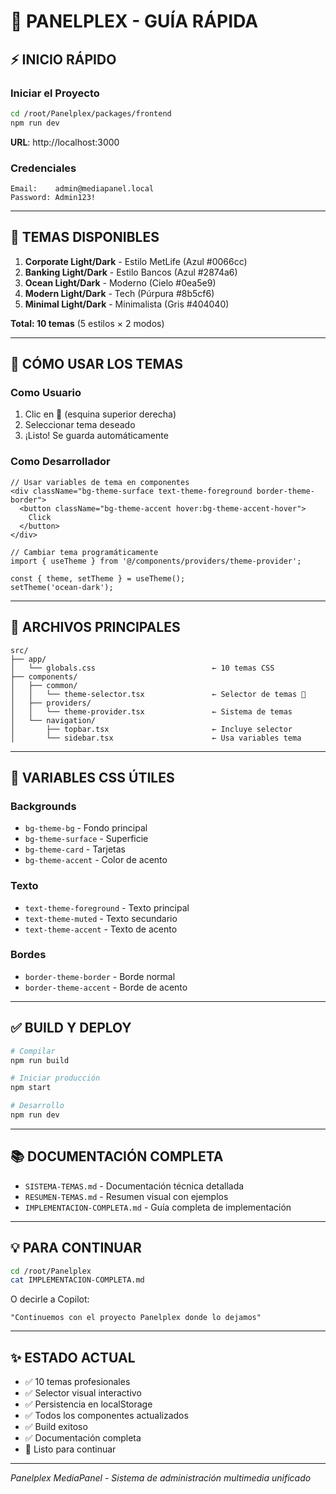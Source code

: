 # 🚀 PANELPLEX - GUÍA RÁPIDA

## ⚡ INICIO RÁPIDO

### Iniciar el Proyecto
```bash
cd /root/Panelplex/packages/frontend
npm run dev
```
**URL**: http://localhost:3000

### Credenciales
```
Email:    admin@mediapanel.local
Password: Admin123!
```

---

## 🎨 TEMAS DISPONIBLES

1. **Corporate Light/Dark** - Estilo MetLife (Azul #0066cc)
2. **Banking Light/Dark** - Estilo Bancos (Azul #2874a6)
3. **Ocean Light/Dark** - Moderno (Cielo #0ea5e9)
4. **Modern Light/Dark** - Tech (Púrpura #8b5cf6)
5. **Minimal Light/Dark** - Minimalista (Gris #404040)

**Total: 10 temas** (5 estilos × 2 modos)

---

## 🎯 CÓMO USAR LOS TEMAS

### Como Usuario
1. Clic en 🎨 (esquina superior derecha)
2. Seleccionar tema deseado
3. ¡Listo! Se guarda automáticamente

### Como Desarrollador
```tsx
// Usar variables de tema en componentes
<div className="bg-theme-surface text-theme-foreground border-theme-border">
  <button className="bg-theme-accent hover:bg-theme-accent-hover">
    Click
  </button>
</div>

// Cambiar tema programáticamente
import { useTheme } from '@/components/providers/theme-provider';

const { theme, setTheme } = useTheme();
setTheme('ocean-dark');
```

---

## 📁 ARCHIVOS PRINCIPALES

```
src/
├── app/
│   └── globals.css                          ← 10 temas CSS
├── components/
│   ├── common/
│   │   └── theme-selector.tsx               ← Selector de temas 🎨
│   ├── providers/
│   │   └── theme-provider.tsx               ← Sistema de temas
│   └── navigation/
│       ├── topbar.tsx                       ← Incluye selector
│       └── sidebar.tsx                      ← Usa variables tema
```

---

## 🎨 VARIABLES CSS ÚTILES

### Backgrounds
- `bg-theme-bg` - Fondo principal
- `bg-theme-surface` - Superficie
- `bg-theme-card` - Tarjetas
- `bg-theme-accent` - Color de acento

### Texto
- `text-theme-foreground` - Texto principal
- `text-theme-muted` - Texto secundario
- `text-theme-accent` - Texto de acento

### Bordes
- `border-theme-border` - Borde normal
- `border-theme-accent` - Borde de acento

---

## ✅ BUILD Y DEPLOY

```bash
# Compilar
npm run build

# Iniciar producción
npm start

# Desarrollo
npm run dev
```

---

## 📚 DOCUMENTACIÓN COMPLETA

- `SISTEMA-TEMAS.md` - Documentación técnica detallada
- `RESUMEN-TEMAS.md` - Resumen visual con ejemplos
- `IMPLEMENTACION-COMPLETA.md` - Guía completa de implementación

---

## 💡 PARA CONTINUAR

```bash
cd /root/Panelplex
cat IMPLEMENTACION-COMPLETA.md
```

O decirle a Copilot:
```
"Continuemos con el proyecto Panelplex donde lo dejamos"
```

---

## ✨ ESTADO ACTUAL

- ✅ 10 temas profesionales
- ✅ Selector visual interactivo
- ✅ Persistencia en localStorage
- ✅ Todos los componentes actualizados
- ✅ Build exitoso
- ✅ Documentación completa
- 🚀 Listo para continuar

---

*Panelplex MediaPanel - Sistema de administración multimedia unificado*
